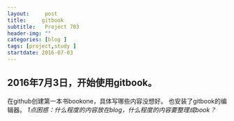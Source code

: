 ```yaml
---
layout:     post
title:     gitbook
subtitle:   Project 703
header-img: ""
categories: [blog ]
tags: [project,study ]
startdate: 2016-07-03
---
```


## 2016年7月3日，开始使用gitbook。
在github创建第一本书bookone，具体写哪些内容没想好。
也安装了gitbook的编辑器。
_1点困惑：什么程度的内容放在blog，什么程度的内容要整理成book？_




